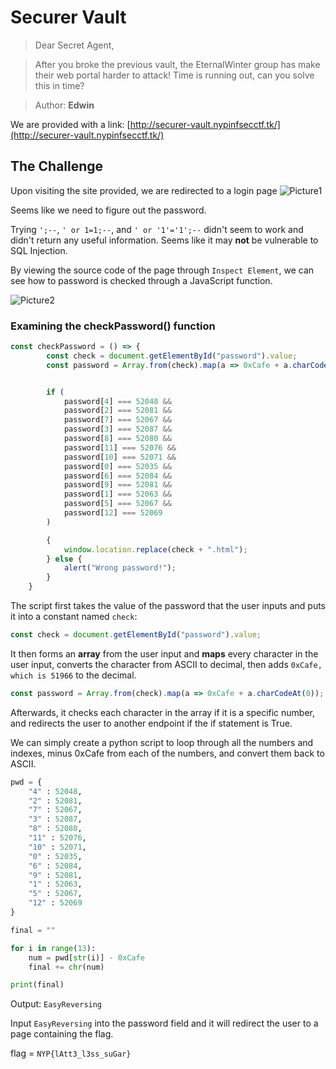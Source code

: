 # Securer Vault

> Dear Secret Agent,

> After you broke the previous vault, the EternalWinter group has make their web portal harder to attack! Time is running out, can you solve this in time?

> Author: **Edwin**

We are provided with a link: [http://securer-vault.nypinfsecctf.tk/](http://securer-vault.nypinfsecctf.tk/)

## The Challenge

Upon visiting the site provided, we are redirected to a login page ![Picture1](https://user-images.githubusercontent.com/83258849/147594105-ea9ee79a-c8c5-41ff-b702-07b97ab777fb.png)

Seems like we need to figure out the password.

Trying `';--`, `' or 1=1;--`, and `' or '1'='1';--` didn't seem to work and didn't return any useful information. Seems like it may **not** be vulnerable to SQL Injection.

By viewing the source code of the page through `Inspect Element`, we can see how to password is checked through a JavaScript function.

![Picture2](https://user-images.githubusercontent.com/83258849/147594529-2c15926f-92fc-4e82-b392-9470de47f97a.png)

### Examining the checkPassword() function

```javascript
const checkPassword = () => {
		const check = document.getElementById("password").value;
		const password = Array.from(check).map(a => 0xCafe + a.charCodeAt(0));


		if (
			password[4] === 52048 &&
			password[2] === 52081 &&
			password[7] === 52067 &&
			password[3] === 52087 &&
			password[8] === 52080 &&
			password[11] === 52076 &&
			password[10] === 52071 &&
			password[0] === 52035 &&
			password[6] === 52084 &&
			password[9] === 52081 &&
			password[1] === 52063 &&
			password[5] === 52067 &&
			password[12] === 52069
		)

		{
			window.location.replace(check + ".html");
		} else {
			alert("Wrong password!");
		}
	}
```

The script first takes the value of the password that the user inputs and puts it into a constant named `check`:

```javascript
const check = document.getElementById("password").value;
```

It then forms an **array** from the user input and **maps** every character in the user input, converts the character from ASCII to decimal, then adds `0xCafe, which is 51966` to the decimal.

```javascript
const password = Array.from(check).map(a => 0xCafe + a.charCodeAt(0));
```

Afterwards, it checks each character in the array if it is a specific number, and redirects the user to another endpoint if the if statement is True.

We can simply create a python script to loop through all the numbers and indexes, minus 0xCafe from each of the numbers, and convert them back to ASCII.

```python
pwd = {
	"4" : 52048,
	"2" : 52081,
	"7" : 52067,
	"3" : 52087,
	"8" : 52080,
	"11" : 52076,
	"10" : 52071,
	"0" : 52035,
	"6" : 52084,
	"9" : 52081,
	"1" : 52063,
	"5" : 52067,
	"12" : 52069
}

final = ""

for i in range(13):
	num = pwd[str(i)] - 0xCafe
	final += chr(num)

print(final)
```

Output: `EasyReversing`

Input `EasyReversing` into the password field and it will redirect the user to a page containing the flag.

flag = `NYP{lAtt3_l3ss_suGar}`
